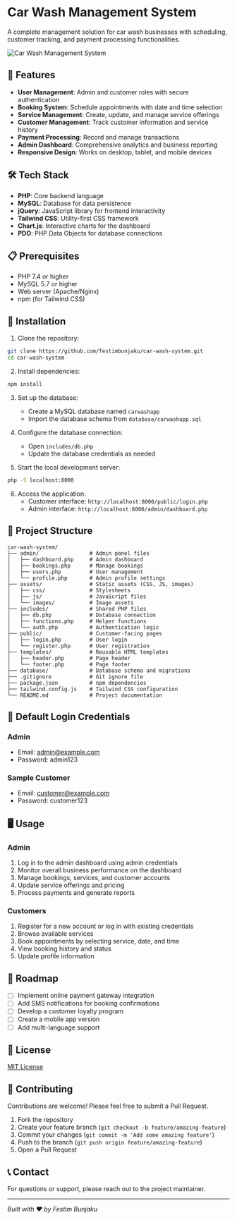 # Car Wash Management System

A complete management solution for car wash businesses with scheduling, customer tracking, and payment processing functionalities.

![Car Wash Management System](https://raw.githubusercontent.com/festimbunjaku/car-wash-system/main/assets/images/dashboard-preview.png)

## 🚗 Features

- **User Management**: Admin and customer roles with secure authentication
- **Booking System**: Schedule appointments with date and time selection
- **Service Management**: Create, update, and manage service offerings
- **Customer Management**: Track customer information and service history
- **Payment Processing**: Record and manage transactions
- **Admin Dashboard**: Comprehensive analytics and business reporting
- **Responsive Design**: Works on desktop, tablet, and mobile devices

## 🛠️ Tech Stack

- **PHP**: Core backend language
- **MySQL**: Database for data persistence
- **jQuery**: JavaScript library for frontend interactivity
- **Tailwind CSS**: Utility-first CSS framework
- **Chart.js**: Interactive charts for the dashboard
- **PDO**: PHP Data Objects for database connections

## 📋 Prerequisites

- PHP 7.4 or higher
- MySQL 5.7 or higher
- Web server (Apache/Nginx)
- npm (for Tailwind CSS)

## 🔧 Installation

1. Clone the repository:
```bash
git clone https://github.com/festimbunjaku/car-wash-system.git
cd car-wash-system
```

2. Install dependencies:
```bash
npm install
```

3. Set up the database:
   - Create a MySQL database named `carwashapp`
   - Import the database schema from `database/carwashapp.sql`

4. Configure the database connection:
   - Open `includes/db.php`
   - Update the database credentials as needed

5. Start the local development server:
```bash
php -S localhost:8000
```

6. Access the application:
   - Customer interface: `http://localhost:8000/public/login.php`
   - Admin interface: `http://localhost:8000/admin/dashboard.php`

## 📁 Project Structure

```
car-wash-system/
├── admin/                # Admin panel files
│   ├── dashboard.php     # Admin dashboard
│   ├── bookings.php      # Manage bookings
│   ├── users.php         # User management
│   └── profile.php       # Admin profile settings
├── assets/               # Static assets (CSS, JS, images)
│   ├── css/              # Stylesheets
│   ├── js/               # JavaScript files
│   └── images/           # Image assets
├── includes/             # Shared PHP files
│   ├── db.php            # Database connection
│   ├── functions.php     # Helper functions
│   └── auth.php          # Authentication logic
├── public/               # Customer-facing pages
│   ├── login.php         # User login
│   └── register.php      # User registration
├── templates/            # Reusable HTML templates
│   ├── header.php        # Page header
│   └── footer.php        # Page footer
├── database/             # Database schema and migrations
├── .gitignore            # Git ignore file
├── package.json          # npm dependencies
├── tailwind.config.js    # Tailwind CSS configuration
└── README.md             # Project documentation
```

## 🔐 Default Login Credentials

### Admin
- Email: admin@example.com
- Password: admin123

### Sample Customer
- Email: customer@example.com
- Password: customer123

## 🖥️ Usage

### Admin
1. Log in to the admin dashboard using admin credentials
2. Monitor overall business performance on the dashboard
3. Manage bookings, services, and customer accounts
4. Update service offerings and pricing
5. Process payments and generate reports

### Customers
1. Register for a new account or log in with existing credentials
2. Browse available services
3. Book appointments by selecting service, date, and time
4. View booking history and status
5. Update profile information

## 🚧 Roadmap

- [ ] Implement online payment gateway integration
- [ ] Add SMS notifications for booking confirmations
- [ ] Develop a customer loyalty program
- [ ] Create a mobile app version
- [ ] Add multi-language support

## 📝 License

[MIT License](LICENSE)

## 🤝 Contributing

Contributions are welcome! Please feel free to submit a Pull Request.

1. Fork the repository
2. Create your feature branch (`git checkout -b feature/amazing-feature`)
3. Commit your changes (`git commit -m 'Add some amazing feature'`)
4. Push to the branch (`git push origin feature/amazing-feature`)
5. Open a Pull Request

## 📞 Contact

For questions or support, please reach out to the project maintainer.

---

*Built with ❤️ by Festim Bunjaku*